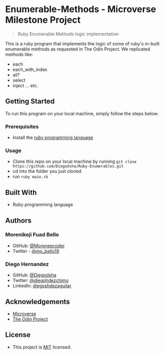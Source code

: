 # Enumerable-Methods - Microverse Milestone Project
>Ruby Enumerable Methods logic implementation

This is a ruby program that implements the logic of some of ruby's in-built enumerable methods as requested in The Odin Project.
We replicated methods like:
* each
* each_with_index
* all?
* select 
* inject ... etc.

## Getting Started
To run this program on your local machine, simply follow the steps below:

### Prerequisites
* Install the [ruby programming language](https://www.ruby-lang.org/en/documentation/installation/)

### Usage
* Clone this repo on your local machine by running `git clone https://github.com/Diegodsha/Ruby-Enumerables.git`
* cd into the folder you just cloned
* run `ruby main.rb`

## Built With
* Ruby programming language

## Authors

### Morenikeji Fuad Bello
* GitHub: [@Moreneecoder](https://github.com/Moreneecoder)
* Twitter - [@mo_bello19](https://twitter.com/mo_bello19)

### Diego Hernandez
* GitHub: [@Diegodsha](https://github.com/Diegodsha)
* Twitter: [@diegohdezchimo](https://twitter.com/diegohdezchimo)
* LinkedIn: [diegoshdezaguilar](https://www.linkedin.com/in/diegoshdezaguilar/)

## Acknowledgements
* [Microverse](https://www.microverse.org)
* [The Odin Project](https://www.theodinproject.com/)

## License
* This project is [MIT](https://opensource.org/licenses/MIT) licensed.
